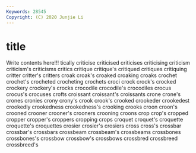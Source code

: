 ```yaml
---
Keywords: 28545
Copyright: (C) 2020 Junjie Li
---
```


# title

Write contents here!!!
tically 
criticise
criticised 
criticises 
criticising 
criticism 
criticism's 
criticisms 
critics 
critique 
critique's 
critiqued
critiques 
critiquing 
critter 
critter's 
critters 
croak 
croak's 
croaked 
croaking 
croaks
crochet 
crochet's 
crocheted 
crocheting 
crochets 
croci 
crock 
crock's 
crocked 
crockery
crockery's 
crocks 
crocodile 
crocodile's 
crocodiles 
crocus 
crocus's 
crocuses 
crofts 
croissant
croissant's 
croissants 
crone 
crone's 
crones 
cronies 
crony 
crony's 
crook 
crook's
crooked 
crookeder 
crookedest 
crookedly 
crookedness 
crookedness's 
crooking 
crooks 
croon 
croon's
crooned 
crooner 
crooner's 
crooners 
crooning 
croons 
crop 
crop's 
cropped 
cropper
cropper's 
croppers 
cropping 
crops 
croquet 
croquet's 
croquette 
croquette's 
croquettes 
crosier
crosier's 
crosiers 
cross 
cross's 
crossbar 
crossbar's 
crossbars 
crossbeam 
crossbeam's 
crossbeams
crossbones 
crossbones's 
crossbow 
crossbow's 
crossbows 
crossbred 
crossbreed 
crossbreed's 
